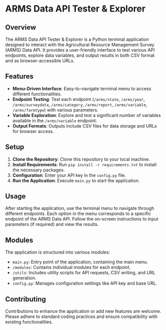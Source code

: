# ARMS Data API Tester & Explorer

## Overview

The ARMS Data API Tester & Explorer is a Python terminal application designed to interact with the Agricultural Resource Management Survey (ARMS) Data API. It provides a user-friendly interface to test various API endpoints, explore data variables, and output results in both CSV format and as browser-accessible URLs.

## Features

- **Menu-Driven Interface**: Easy-to-navigate terminal menu to access different functionalities.
- **Endpoint Testing**: Test each endpoint (`/arms/state`, `/arms/year`, `/arms/surveydata`, `/arms/category`, `/arms/report`, `/arms/variable`, `/arms/farmtype`) with various parameters.
- **Variable Exploration**: Explore and test a significant number of variables available in the `/arms/variable` endpoint.
- **Output Formats**: Outputs include CSV files for data storage and URLs for browser access.

## Setup

1. **Clone the Repository**: Clone this repository to your local machine.
2. **Install Requirements**: Run `pip install -r requirements.txt` to install the necessary packages.
3. **Configuration**: Enter your API key in the `config.py` file.
4. **Run the Application**: Execute `main.py` to start the application.

## Usage

After starting the application, use the terminal menu to navigate through different endpoints. Each option in the menu corresponds to a specific endpoint of the ARMS Data API. Follow the on-screen instructions to input parameters (if required) and view the results.

## Modules

The application is structured into various modules:

- `main.py`: Entry point of the application, containing the main menu.
- `/modules`: Contains individual modules for each endpoint.
- `/utils`: Includes utility scripts for API requests, CSV writing, and URL generation.
- `config.py`: Manages configuration settings like API key and base URL.

## Contributing

Contributions to enhance the application or add new features are welcome. Please adhere to standard coding practices and ensure compatibility with existing functionalities.